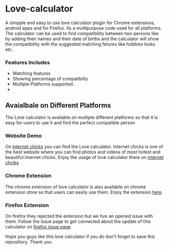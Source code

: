 # Love-calculator
A simpple and easy to use love calculator plugin for Chrome extensions, android apps and for Firefox. Its a multipurpose code used for all platforms. The calculator can be used to find compatibility between two persons like by adding their names and their date of births and the calculator will show the compatibility with the suggested matching fetures like hobbies looks etc.

### Features Includes

- Matching features
- Showing percentage of compatibilty
- Multiple Platforms supported.
- 

## Avaialbale on Different Platforms
The Love calculator is available on multiple different platforms so that it is easy for users to use it and find the perfect compatible person

### Website Demo

On [internet chicks](https://internetchicks.live/) you can find the Love calculator. Internet chicks is one of the best website where you can find photos and videos of most hotest and beautiful internet chicks. Enjoy the usage of love calculator there on [internet chciks](https://internetchicks.live/)

### Chrome Extension

The chrome extension of love calculator is also available on chrome extension store so that users can easily use them. Enjoy the extension [here](https://chromewebstore.google.com/detail/love-calculator/njbcccgglhcengeccpkhhhhkdpakckfb).

### Firefox Extension

On firefox they rejected the extension but we hve an opened issue with them. Follow the issue page to get connected about the update of this calculator on [firefox issue page](https://discourse.mozilla.org/t/add-on-review-questions/82754/155?u=saqib_javaid)


Hope you guys like this love calculator if you do don't forget to save this repositiory. Thank you
